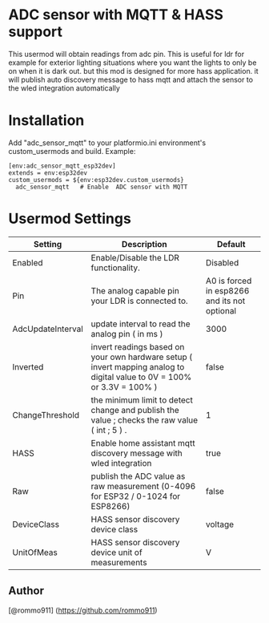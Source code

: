 # ADC sensor with MQTT & HASS support ## 
This usermod will obtain readings from adc pin. This is useful for ldr for example for exterior lighting situations where you want the lights to only be on when it is dark out. but this mod is designed for more hass application. it will publish auto discovery message to hass mqtt and attach the sensor to the wled integration automatically

# Installation
Add "adc_sensor_mqtt" to your platformio.ini environment's custom_usermods and build.
Example:
```
[env:adc_sensor_mqtt_esp32dev]
extends = env:esp32dev
custom_usermods = ${env:esp32dev.custom_usermods} 
  adc_sensor_mqtt   # Enable  ADC sensor with MQTT
```

# Usermod Settings
Setting | Description | Default
--- | --- | ---
Enabled | Enable/Disable the LDR functionality. | Disabled
Pin | The analog capable pin your LDR is connected to. | A0 is forced in esp8266 and its not optional
AdcUpdateInterval | update interval to read the analog pin ( in ms ) | 3000
Inverted | invert readings based on your own hardware setup ( invert mapping analog to digital value to  0V = 100%  or 3.3V = 100% ) | false
ChangeThreshold | the minimum limit to detect change and publish the value ; checks the raw value ( int ;  5 ) . | 1
HASS | Enable home assistant mqtt discovery message with wled integration | true 
Raw | publish the ADC value as raw measurement (0-4096 for ESP32 / 0-1024 for ESP8266) | false
DeviceClass | HASS sensor discovery device class | voltage 
UnitOfMeas | HASS sensor discovery device unit of measurements | V  

## Author
[@rommo911] (https://github.com/rommo911)  
